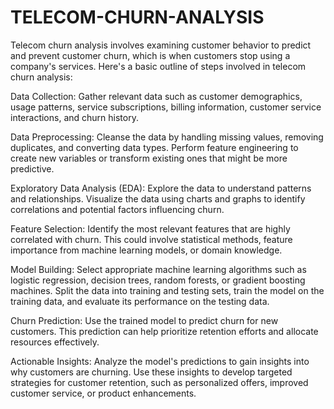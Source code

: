 # TELECOM-CHURN-ANALYSIS


Telecom churn analysis involves examining customer behavior to predict and prevent customer churn, which is when customers stop using a company's services. Here's a basic outline of steps involved in telecom churn analysis:

Data Collection: Gather relevant data such as customer demographics, usage patterns, service subscriptions, billing information, customer service interactions, and churn history.

Data Preprocessing: Cleanse the data by handling missing values, removing duplicates, and converting data types. Perform feature engineering to create new variables or transform existing ones that might be more predictive.

Exploratory Data Analysis (EDA): Explore the data to understand patterns and relationships. Visualize the data using charts and graphs to identify correlations and potential factors influencing churn.

Feature Selection: Identify the most relevant features that are highly correlated with churn. This could involve statistical methods, feature importance from machine learning models, or domain knowledge.

Model Building: Select appropriate machine learning algorithms such as logistic regression, decision trees, random forests, or gradient boosting machines. Split the data into training and testing sets, train the model on the training data, and evaluate its performance on the testing data.

Churn Prediction: Use the trained model to predict churn for new customers. This prediction can help prioritize retention efforts and allocate resources effectively.

Actionable Insights: Analyze the model's predictions to gain insights into why customers are churning. Use these insights to develop targeted strategies for customer retention, such as personalized offers, improved customer service, or product enhancements.
